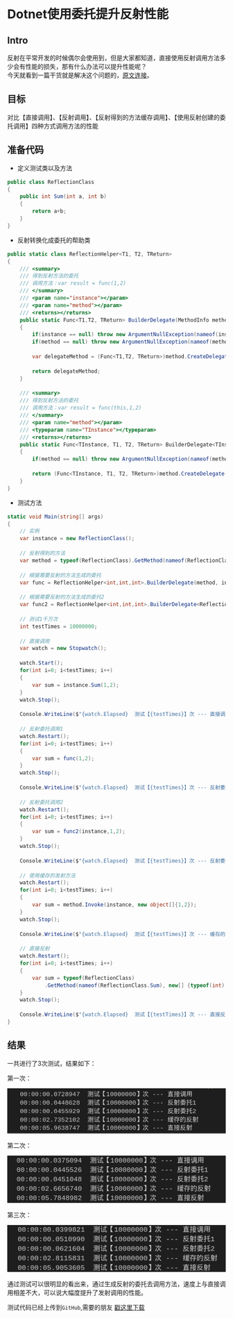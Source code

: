 # Dotnet使用委托提升反射性能

## Intro

反射在平常开发的时候偶尔会使用到，但是大家都知道，直接使用反射调用方法多少会有性能的损失，那有什么办法可以提升性能呢？  
今天就看到一篇干货就是解决这个问题的，[原文连接](https://blog.walterlv.com/post/create-delegate-to-improve-reflection-performance.html)。

## 目标

对比【直接调用】、【反射调用】、【反射得到的方法缓存调用】、【使用反射创建的委托调用】四种方式调用方法的性能

## 准备代码

* 定义测试类以及方法

```csharp
public class ReflectionClass
{
    public int Sum(int a, int b)
    {
        return a+b;
    }
}
```

* 反射转换化成委托的帮助类

```csharp
public static class ReflectionHelper<T1, T2, TReturn>
{
    /// <summary>
    /// 得到反射方法的委托
    /// 调用方法：var result = func(1,2)
    /// </summary>
    /// <param name="instance"></param>
    /// <param name="method"></param>
    /// <returns></returns>
    public static Func<T1,T2, TReturn> BuilderDelegate(MethodInfo method, object instance)
    {
        if(instance == null) throw new ArgumentNullException(nameof(instance));
        if(method == null) throw new ArgumentNullException(nameof(method));

        var delegateMethod = (Func<T1,T2, TReturn>)method.CreateDelegate(typeof(Func<T1,T2, TReturn>), instance);

        return delegateMethod;
    }

    /// <summary>
    /// 得到反射方法的委托
    /// 调用方法：var result = func(this,1,2)
    /// </summary>
    /// <param name="method"></param>
    /// <typeparam name="TInstance"></typeparam>
    /// <returns></returns>
    public static Func<TInstance, T1, T2, TReturn> BuilderDelegate<TInstance>(MethodInfo method)
    {
        if(method == null) throw new ArgumentNullException(nameof(method));

        return (Func<TInstance, T1, T2, TReturn>)method.CreateDelegate(typeof(Func<TInstance, T1, T2, TReturn>));
    }
}
```

* 测试方法

```csharp
static void Main(string[] args)
{
    // 实例
    var instance = new ReflectionClass();

    // 反射得到的方法
    var method = typeof(ReflectionClass).GetMethod(nameof(ReflectionClass.Sum), new[] {typeof(int), typeof(int)});

    // 根据需要反射的方法生成的委托
    var func = ReflectionHelper<int,int,int>.BuilderDelegate(method, instance);

    // 根据需要反射的方法生成的委托2
    var func2 = ReflectionHelper<int,int,int>.BuilderDelegate<ReflectionClass>(method);

    // 测试1千万次
    int testTimes = 10000000;

    // 直接调用
    var watch = new Stopwatch();

    watch.Start();
    for(int i=0; i<testTimes; i++)
    {
        var sum = instance.Sum(1,2);
    }
    watch.Stop();

    Console.WriteLine($"{watch.Elapsed}  测试【{testTimes}】次 --- 直接调用");

    // 反射委托调用1
    watch.Restart();
    for(int i=0; i<testTimes; i++)
    {
        var sum = func(1,2);
    }
    watch.Stop();

    Console.WriteLine($"{watch.Elapsed}  测试【{testTimes}】次 --- 反射委托1");

    // 反射委托调用2
    watch.Restart();
    for(int i=0; i<testTimes; i++)
    {
        var sum = func2(instance,1,2);
    }
    watch.Stop();

    Console.WriteLine($"{watch.Elapsed}  测试【{testTimes}】次 --- 反射委托2");

    // 使用缓存的发射方法
    watch.Restart();
    for(int i=0; i<testTimes; i++)
    {
        var sum = method.Invoke(instance, new object[]{1,2});
    }
    watch.Stop();

    Console.WriteLine($"{watch.Elapsed}  测试【{testTimes}】次 --- 缓存的反射");

    // 直接反射
    watch.Restart();
    for(int i=0; i<testTimes; i++)
    {
        var sum = typeof(ReflectionClass)
            .GetMethod(nameof(ReflectionClass.Sum), new[] {typeof(int), typeof(int)}).Invoke(instance, new object[] {1, 2});
    }
    watch.Stop();

    Console.WriteLine($"{watch.Elapsed}  测试【{testTimes}】次 --- 直接反射");
}
```

## 结果

一共进行了3次测试，结果如下：

第一次：

![img](./img/reflection/1.png)

第二次：

![img](./img/reflection/2.png)

第三次：

![img](./img/reflection/3.png)

通过测试可以很明显的看出来，通过生成反射的委托去调用方法，速度上与直接调用相差不大，可以说大幅度提升了发射调用的性能。

测试代码已经上传到`GitHub`,需要的朋友 [戳这里下载](https://github.com/yasewang987/Hz.DonetDemo/tree/master/Hz.Reflection)

